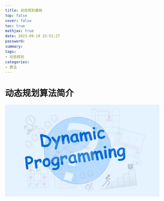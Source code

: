 ```yaml
---
title: 动态规划基础
top: false
cover: false
toc: true
mathjax: true
date: 2023-09-10 15:51:27
password:
summary:
tags:
- 动态规划
categories:
- 算法
---
```

# 动态规划算法简介
![动态规划](动态规划基础/1.png)